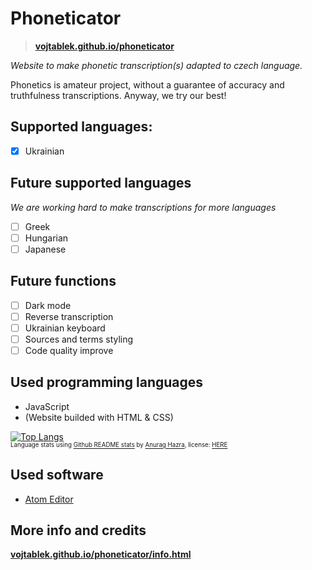 # Phoneticator
> **[vojtablek.github.io/phoneticator](https://vojtablek.github.io/phoneticator/)**

*Website to make phonetic transcription(s) adapted to czech language.* <br>

Phonetics is amateur project, without a guarantee of accuracy and truthfulness transcriptions. Anyway, we try our best!

## Supported languages:
- [x] Ukrainian

## Future supported languages
*We are working hard to make transcriptions for more languages*
- [ ] Greek
- [ ] Hungarian
- [ ] Japanese

## Future functions
- [ ] Dark mode
- [ ] Reverse transcription
- [ ] Ukrainian keyboard
- [ ] Sources and terms styling
- [ ] Code quality improve

## Used programming languages
- JavaScript
- (Website builded with HTML & CSS)

[![Top Langs](https://github-readme-stats.vercel.app/api/top-langs/?username=vojtablek&exclude_repo=phoneticator)](https://github.com/anuraghazra/github-readme-stats) <br>
<sup><sub>Language stats using [Github README stats](https://github.com/anuraghazra/github-readme-stats) by [Anurag Hazra](https://github.com/anuraghazra), license: [HERE](https://github.com/anuraghazra/github-readme-stats/blob/master/LICENSE)</sub></sup>

## Used software
- [Atom Editor](http://atom.io/)

## More info and credits
**[vojtablek.github.io/phoneticator/info.html](https://vojtablek.github.io/phoneticator/info.html)**
